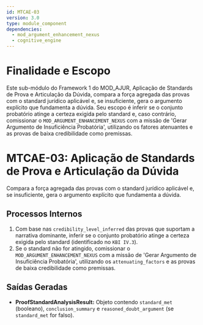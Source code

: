 ```yaml
---
id: MTCAE-03
version: 3.0
type: module_component
dependencies:
  - mod_argument_enhancement_nexus
  - cognitive_engine
---
```


# Finalidade e Escopo

Este sub-módulo do Framework 1 do MOD_AJUR, Aplicação de Standards de Prova e Articulação da Dúvida, compara a força agregada das provas com o standard jurídico aplicável e, se insuficiente, gera o argumento explícito que fundamenta a dúvida. Seu escopo é inferir se o conjunto probatório atinge a certeza exigida pelo standard e, caso contrário, comissionar o `MOD_ARGUMENT_ENHANCEMENT_NEXUS` com a missão de 'Gerar Argumento de Insuficiência Probatória', utilizando os fatores atenuantes e as provas de baixa credibilidade como premissas.

# MTCAE-03: Aplicação de Standards de Prova e Articulação da Dúvida

Compara a força agregada das provas com o standard jurídico aplicável e, se insuficiente, gera o argumento explícito que fundamenta a dúvida.

## Processos Internos

1.  Com base nas `credibility_level_inferred` das provas que suportam a narrativa dominante, inferir se o conjunto probatório atinge a certeza exigida pelo standard (identificado no `KBI IV.3`).
2.  Se o standard não for atingido, comissionar o `MOD_ARGUMENT_ENHANCEMENT_NEXUS` com a missão de 'Gerar Argumento de Insuficiência Probatória', utilizando os `attenuating_factors` e as provas de baixa credibilidade como premissas.

## Saídas Geradas

*   **ProofStandardAnalysisResult:** Objeto contendo `standard_met` (booleano), `conclusion_summary` e `reasoned_doubt_argument` (se `standard_met` for falso).
